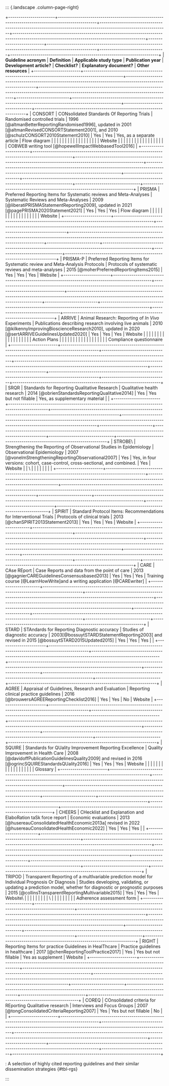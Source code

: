 ::: {.landscape .column-page-right}

+-----------------------+-------------------------------------------------------------------------------------------------+---------------------------------------------------------------------------------------------------------------+-----------------------------------------------------------------------------------------------------------------------------------------------+--------------------------+------------------------------------------------------------------------------------------------------+--------------------------------+-------------------------------------------------------------------------+
| **Guideline acronym** | **Definition**                                                                                  | **Applicable study type**                                                                                     | **Publication year**                                                                                                                          | **Development article?** | **Checklist?**                                                                                       | **Explanatory document?**      | **Other resources**                                                     |
+-----------------------+-------------------------------------------------------------------------------------------------+---------------------------------------------------------------------------------------------------------------+-----------------------------------------------------------------------------------------------------------------------------------------------+--------------------------+------------------------------------------------------------------------------------------------------+--------------------------------+-------------------------------------------------------------------------+
| CONSORT               | CONsolidated Standards Of Reporting Trials                                                      | Randomised controlled trials                                                                                  | 1996 [@altmanBetterReportingRandomised1996], updated in 2001 [@altmanRevisedCONSORTStatement2001], and 2010 [@schulzCONSORT2010Statement2010] | Yes                      | Yes                                                                                                  | Yes, as a separate article     | Flow diagram                                                            |
|                       |                                                                                                 |                                                                                                               |                                                                                                                                               |                          |                                                                                                      |                                |                                                                         |
|                       |                                                                                                 |                                                                                                               |                                                                                                                                               |                          |                                                                                                      |                                | Website                                                                 |
|                       |                                                                                                 |                                                                                                               |                                                                                                                                               |                          |                                                                                                      |                                |                                                                         |
|                       |                                                                                                 |                                                                                                               |                                                                                                                                               |                          |                                                                                                      |                                | COBWEB writing tool [@hopewellImpactWebbasedTool2016]                   |
+-----------------------+-------------------------------------------------------------------------------------------------+---------------------------------------------------------------------------------------------------------------+-----------------------------------------------------------------------------------------------------------------------------------------------+--------------------------+------------------------------------------------------------------------------------------------------+--------------------------------+-------------------------------------------------------------------------+
| PRISMA                | Preferred Reporting Items for Systematic reviews and Meta-Analyses                              | Systematic Reviews and Meta-Analyses                                                                          | 2009 [@liberatiPRISMAStatementReporting2009], updated in 2021 [@pagePRISMA2020Statement2021]                                                  | Yes                      | Yes                                                                                                  | Yes                            | Flow diagram                                                            |
|                       |                                                                                                 |                                                                                                               |                                                                                                                                               |                          |                                                                                                      |                                |                                                                         |
|                       |                                                                                                 |                                                                                                               |                                                                                                                                               |                          |                                                                                                      |                                | Website                                                                 |
+-----------------------+-------------------------------------------------------------------------------------------------+---------------------------------------------------------------------------------------------------------------+-----------------------------------------------------------------------------------------------------------------------------------------------+--------------------------+------------------------------------------------------------------------------------------------------+--------------------------------+-------------------------------------------------------------------------+
| PRISMA-P              | Preferred Reporting Items for Systematic review and Meta-Analysis Protocols                     | Protocols of systematic reviews and meta-analyses                                                             | 2015 [@moherPreferredReportingItems2015]                                                                                                      | Yes                      | Yes                                                                                                  | Yes                            | Website                                                                 |
+-----------------------+-------------------------------------------------------------------------------------------------+---------------------------------------------------------------------------------------------------------------+-----------------------------------------------------------------------------------------------------------------------------------------------+--------------------------+------------------------------------------------------------------------------------------------------+--------------------------------+-------------------------------------------------------------------------+
| ARRIVE                | Animal Research: Reporting of *In Vivo* Experiments                                             | Publications describing research involving live animals                                                       | 2010 [@kilkennyImprovingBioscienceResearch2010], updated in 2020 [@sertARRIVEGuidelinesUpdated2020]                                           | Yes                      | Yes                                                                                                  | Yes                            | Website                                                                 |
|                       |                                                                                                 |                                                                                                               |                                                                                                                                               |                          |                                                                                                      |                                |                                                                         |
|                       |                                                                                                 |                                                                                                               |                                                                                                                                               |                          |                                                                                                      |                                | Action Plans                                                            |
|                       |                                                                                                 |                                                                                                               |                                                                                                                                               |                          |                                                                                                      |                                |                                                                         |
|                       |                                                                                                 |                                                                                                               |                                                                                                                                               |                          |                                                                                                      |                                | Compliance questionnaire                                                |
+-----------------------+-------------------------------------------------------------------------------------------------+---------------------------------------------------------------------------------------------------------------+-----------------------------------------------------------------------------------------------------------------------------------------------+--------------------------+------------------------------------------------------------------------------------------------------+--------------------------------+-------------------------------------------------------------------------+
| SRQR                  | Standards for Reporting Qualitative Research                                                    | Qualitative health research                                                                                   | 2014 [@obrienStandardsReportingQualitative2014]                                                                                               | Yes                      | Yes but not fillable                                                                                 | Yes, as supplementary material |                                                                         |
+-----------------------+-------------------------------------------------------------------------------------------------+---------------------------------------------------------------------------------------------------------------+-----------------------------------------------------------------------------------------------------------------------------------------------+--------------------------+------------------------------------------------------------------------------------------------------+--------------------------------+-------------------------------------------------------------------------+
| STROBE\               | Strengthening the Reporting of Observational Studies in Epidemiology                            | Observational Epidemiology                                                                                    | 2007 [@vonelmStrengtheningReportingObservational2007]                                                                                         | Yes                      | Yes, in four versions: cohort, case-control, cross-sectional, and combined.                          | Yes                            | Website                                                                 |
| \                     |                                                                                                 |                                                                                                               |                                                                                                                                               |                          |                                                                                                      |                                |                                                                         |
+-----------------------+-------------------------------------------------------------------------------------------------+---------------------------------------------------------------------------------------------------------------+-----------------------------------------------------------------------------------------------------------------------------------------------+--------------------------+------------------------------------------------------------------------------------------------------+--------------------------------+-------------------------------------------------------------------------+
| SPIRIT                | Standard Protocol Items: Recommendations for Interventional Trials                              | Protocols of clinical trials                                                                                  | 2013 [@chanSPIRIT2013Statement2013]                                                                                                           | Yes                      | Yes                                                                                                  | Yes                            | Website                                                                 |
+-----------------------+-------------------------------------------------------------------------------------------------+---------------------------------------------------------------------------------------------------------------+-----------------------------------------------------------------------------------------------------------------------------------------------+--------------------------+------------------------------------------------------------------------------------------------------+--------------------------------+-------------------------------------------------------------------------+
| CARE                  | CAse REport                                                                                     | Case Reports and data from the point of care                                                                  | 2013 [@gagnierCAREGuidelinesConsensusbased2013]                                                                                               | Yes                      | Yes                                                                                                  | Yes                            | Training course [@LearnHowWrite]and a writing application [@CAREwriter] |
+-----------------------+-------------------------------------------------------------------------------------------------+---------------------------------------------------------------------------------------------------------------+-----------------------------------------------------------------------------------------------------------------------------------------------+--------------------------+------------------------------------------------------------------------------------------------------+--------------------------------+-------------------------------------------------------------------------+
| STARD                 | STAndards for Reporting Diagnostic accuracy                                                     | Studies of diagnostic accuracy                                                                                | 2003[@bossuytSTARDStatementReporting2003] and revised in 2015 [@bossuytSTARD2015Updated2015]                                                  | Yes                      | Yes                                                                                                  | Yes                            |                                                                         |
+-----------------------+-------------------------------------------------------------------------------------------------+---------------------------------------------------------------------------------------------------------------+-----------------------------------------------------------------------------------------------------------------------------------------------+--------------------------+------------------------------------------------------------------------------------------------------+--------------------------------+-------------------------------------------------------------------------+
| AGREE                 | Appraisal of Guidelines, Research and Evaluation                                                | Reporting clinical practice guidelines                                                                        | 2016 [@brouwersAGREEReportingChecklist2016]                                                                                                   | Yes                      | Yes                                                                                                  | No                             | Website                                                                 |
+-----------------------+-------------------------------------------------------------------------------------------------+---------------------------------------------------------------------------------------------------------------+-----------------------------------------------------------------------------------------------------------------------------------------------+--------------------------+------------------------------------------------------------------------------------------------------+--------------------------------+-------------------------------------------------------------------------+
| SQUIRE                | Standards for QUality Improvement Reporting Excellence                                          | Quality Improvement in Health Care                                                                            | 2008 [@davidoffPublicationGuidelinesQuality2009] and revised in 2016 [@ogrincSQUIREStandardsQUality2016]                                      | Yes                      | Yes                                                                                                  | Yes                            | Website                                                                 |
|                       |                                                                                                 |                                                                                                               |                                                                                                                                               |                          |                                                                                                      |                                |                                                                         |
|                       |                                                                                                 |                                                                                                               |                                                                                                                                               |                          |                                                                                                      |                                | Glossary                                                                |
+-----------------------+-------------------------------------------------------------------------------------------------+---------------------------------------------------------------------------------------------------------------+-----------------------------------------------------------------------------------------------------------------------------------------------+--------------------------+------------------------------------------------------------------------------------------------------+--------------------------------+-------------------------------------------------------------------------+
| CHEERS                | CHecklist and Explanation and ElaboRation taSk force report                                     | Economic evaluations                                                                                          | 2013 [@husereauConsolidatedHealthEconomic2013a] revised in 2022 [@husereauConsolidatedHealthEconomic2022]                                     | Yes                      | Yes                                                                                                  | Yes                            |                                                                         |
+-----------------------+-------------------------------------------------------------------------------------------------+---------------------------------------------------------------------------------------------------------------+-----------------------------------------------------------------------------------------------------------------------------------------------+--------------------------+------------------------------------------------------------------------------------------------------+--------------------------------+-------------------------------------------------------------------------+
| TRIPOD                | Transparent Reporting of a multIvariable prediction model for Individual Prognosis Or Diagnosis | Studies developing, validating, or updating a prediction model, whether for diagnostic or prognostic purposes | 2015 [@collinsTransparentReportingMultivariable2015]                                                                                          | Yes                      | Yes                                                                                                  | Yes                            | Website\                                                                |
|                       |                                                                                                 |                                                                                                               |                                                                                                                                               |                          |                                                                                                      |                                | \                                                                       |
|                       |                                                                                                 |                                                                                                               |                                                                                                                                               |                          |                                                                                                      |                                | Adherence assessment form                                               |
+-----------------------+-------------------------------------------------------------------------------------------------+---------------------------------------------------------------------------------------------------------------+-----------------------------------------------------------------------------------------------------------------------------------------------+--------------------------+------------------------------------------------------------------------------------------------------+--------------------------------+-------------------------------------------------------------------------+
| RIGHT                 | Reporting Items for practice Guidelines in HealThcare                                           | Practice guidelines in healthcare                                                                             | 2017 [@chenReportingToolPractice2017]                                                                                                         | Yes                      | Yes but not fillable                                                                                 | Yes as supplement              | Website                                                                 |
+-----------------------+-------------------------------------------------------------------------------------------------+---------------------------------------------------------------------------------------------------------------+-----------------------------------------------------------------------------------------------------------------------------------------------+--------------------------+------------------------------------------------------------------------------------------------------+--------------------------------+-------------------------------------------------------------------------+
| COREQ                 | COnsolidated criteria for REporting Qualitative research                                        | Interviews and Focus Groups                                                                                   | 2007 [@tongConsolidatedCriteriaReporting2007]                                                                                                 | Yes                      | Yes but not fillable                                                                                 | No                             |                                                                         |
+-----------------------+-------------------------------------------------------------------------------------------------+---------------------------------------------------------------------------------------------------------------+-----------------------------------------------------------------------------------------------------------------------------------------------+--------------------------+------------------------------------------------------------------------------------------------------+--------------------------------+-------------------------------------------------------------------------+

: A selection of highly cited reporting guidelines and their similar dissemination strategies {#tbl-rgs}

:::
<!--end landscape-->